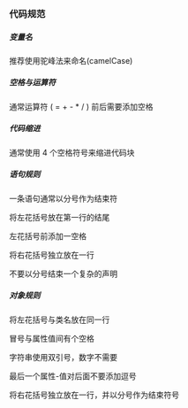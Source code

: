 ### 代码规范

##### 变量名

推荐使用驼峰法来命名(camelCase)

##### 空格与运算符

通常运算符 ( = + - * / ) 前后需要添加空格

##### 代码缩进

通常使用 4 个空格符号来缩进代码块

##### 语句规则

一条语句通常以分号作为结束符

将左花括号放在第一行的结尾

左花括号前添加一空格

将右花括号独立放在一行

不要以分号结束一个复杂的声明

##### 对象规则

将左花括号与类名放在同一行

冒号与属性值间有个空格

字符串使用双引号，数字不需要

最后一个属性-值对后面不要添加逗号

将右花括号独立放在一行，并以分号作为结束符号
